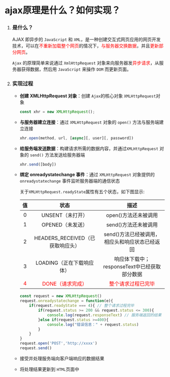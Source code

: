# ajax原理是什么？如何实现？

1. ### 是什么？

   AJAX 即异步的 `JavaScript` 和 `XML`，是一种创建交互式网页应用的网页开发技术，可以在<font color="red">不重新加载整个网页</font>的情况下，<font color="red">与服务器交换数据</font>，并且<font color="red">更新部分网页</font>。

   `Ajax` 的原理简单来说通过 `XmlHttpRequest` 对象来向服务器发<font color="red">异步请求</font>，从服务器获得数据，然后用 `JavaScript` 来操作 `DOM` 而更新页面。

2. ### 实现过程

   + **创建 XMLHttpRequest 对象**：创建 `Ajax`的核心对象 `XMLHttpRequest`对象

     ~~~js
     const xhr = new XMLHttpRequest();
     ~~~

     

   + **与服务器建立连接**：通过 `XMLHttpRequest` 对象的 `open()` 方法与服务端建立连接

     ~~~js
     xhr.open(method, url, [async][, user][, password])
     ~~~

     

   + **给服务端发送数据**：构建请求所需的数据内容，并通过`XMLHttpRequest` 对象的 `send()` 方法发送给服务器端

     ~~~js
     xhr.send([body])
     ~~~

     

   + **绑定 onreadystatechange 事件**：通过 `XMLHttpRequest` 对象提供的 `onreadystatechange` 事件监听服务器端的通信状态

     关于`XMLHttpRequest.readyState`属性有五个状态，如下图显示:

     |             值             |                   状态                    |                      描述                      |
     | :------------------------: | :---------------------------------------: | :--------------------------------------------: |
     |             0              |             UNSENT（未打开）              |              open()方法还未被调用              |
     |             1              |             OPENED（未发送）              |              send()方法还未被调用              |
     |             2              |     HEADERS_RECEIVED（已获取响应头）      | send()方法已经被调用，相应头和响应状态已经返回 |
     |             3              |         LOADING（正在下载响应体）         |  响应体下载中；responseText中已经获取部分数据  |
     | <font color="red">4</font> | <font color="red">DONE（请求完成）</font> |  <font color="red">整个请求过程已完毕</font>   |

     

     ~~~js
     const request = new XMLHttpRequest()
     request.onreadystatechange = function(e){
         if(request.readyState === 4){ // 整个请求过程完毕
             if(request.status >= 200 && request.status <= 300){
                 console.log(request.responseText) // 服务端返回的结果
             }else if(request.status >=400){
                 console.log("错误信息：" + request.status)
             }
         }
     }
     request.open('POST','http://xxxx')
     request.send()
     ~~~

     

   + 接受并处理服务端向客户端响应的数据结果

   + 将处理结果更新到 `HTML`页面中